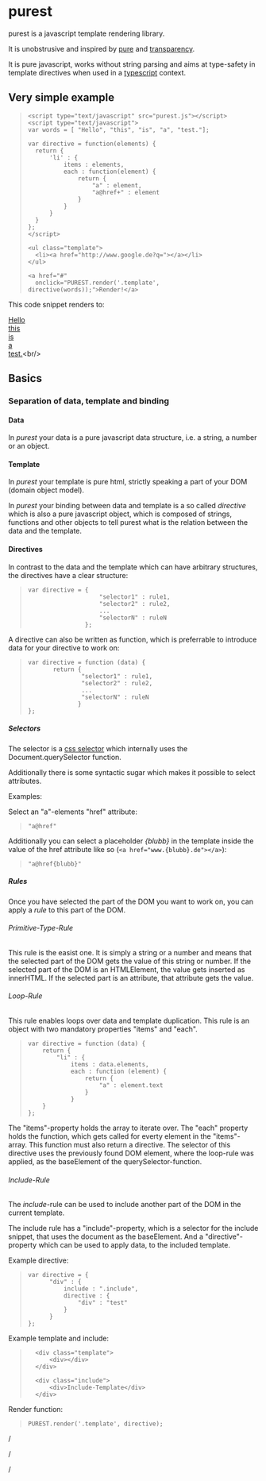 # purest #

purest is a javascript template rendering library.

It is unobstrusive and inspired by [pure](http://http://beebole.com/pure/) and [transparency](http://leonidas.github.com/transparency/).

It is pure javascript, works without string parsing and aims at type-safety in template directives when used in a [typescript](http://www.typescriptlang.org/) context.

## Very simple example ##

>     <script type="text/javascript" src="purest.js"></script>
>     <script type="text/javascript">
>     var words = [ "Hello", "this", "is", "a", "test."];
>     		
>     var directive = function(elements) {
>     	return {
>     		'li' : {
>     			items : elements,
>     			each : function(element) {
>     				return {
>     					"a" : element,
>     					"a@href+" : element
>     				}
>     			}
>     		}
>     	}
>     };
>     </script>
>     
>     <ul class="template">
>     	<li><a href="http://www.google.de?q="></a></li> 
>     </ul>
>     
>     <a href="#"
>     	onclick="PUREST.render('.template', directive(words));">Render!</a>


This code snippet renders to:

[Hello](http://www.google.de?q=Hello)<br/>
[this](http://www.google.de?q=this)<br/>
[is](http://www.google.de?q=is)<br/>
[a](http://www.google.de?q=a)<br/>
[test.](http://www.google.de?q=test.)<br/>

## Basics ##

### Separation of data, template and binding ###

#### Data ####
In *purest* your data is a pure javascript data structure, i.e. a string, a number or an object.

#### Template ####
In *purest* your template is pure html, strictly speaking a part of your DOM (domain object model).

In *purest* your binding between data and template is a so called *directive* which is also  a pure javascript object, which is composed of strings, functions and other objects to tell purest what is the relation between the data and the template.

#### Directives ####
In contrast to the data and the template which can have arbitrary structures, the directives have a clear structure:

>     var directive = {
>                         "selector1" : rule1,
>                         "selector2" : rule2,
>                         ...
>                         "selectorN" : ruleN
>                     };

A directive can also be written as function, which is preferrable to introduce data for your directive to work on:

>     var directive = function (data) {
>            return {
>                    "selector1" : rule1,
>                    "selector2" : rule2,
>                    ...
>                    "selectorN" : ruleN
>                   }
>     };

##### Selectors #####
The selector is a [css selector](http://www.w3.org/TR/selectors/) which internally uses the Document.querySelector function. 

Additionally there is some syntactic sugar which makes it possible to select attributes.

Examples:

Select an "a"-elements "href" attribute:
>     "a@href"

Additionally you can select a placeholder *{blubb}* in the template inside the value of the href attribute like so (`<a href="www.{blubb}.de"></a>`):
>     "a@href{blubb}"


##### Rules #####
Once you have selected the part of the DOM you want to work on, you can apply a *rule* to this part of the DOM. 

###### Primitive-Type-Rule 
This rule is the easist one. It is simply a string or a number and means that the selected part of the DOM gets the value of this string or number. If the selected part of the DOM is an HTMLElement, the value gets inserted as innerHTML. If the selected part is an attribute, that attribute gets the value.

###### Loop-Rule 
This rule enables loops over data and template duplication. This rule is an object with two mandatory properties "items" and "each".

>     var directive = function (data) {
>         return {
>             "li" : {
>                 items : data.elements,
>                 each : function (element) {
>                     return {
>                         "a" : element.text
>                     }
>                 }
>         }
>     };

The "items"-property holds the array to iterate over. The "each" property holds the function, which gets called for everty element in the "items"-array.
This function must also return a directive. The selector of this directive uses the previously found DOM element, where the loop-rule was applied, as the baseElement of the querySelector-function.

###### Include-Rule

The *include*-rule can be used to include another part of the DOM in the current template.

The include rule has a "include"-property, which is a selector for the include snippet, that uses the document as the baseElement. And a "directive"-property which can be used to apply data, to the included template.

Example directive:
>     var directive = {
>     		"div" : {
>     			include : ".include",
>     			directive : {
>     				"div" : "test"
>     			}
>     		}
>     };

Example template and include:
>     	<div class="template">
>     		<div></div>
>     	</div>
>     
>     	<div class="include">
>     		<div>Include-Template</div>
>     	</div>

Render function:
>     PUREST.render('.template', directive);


/

/

/